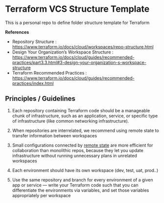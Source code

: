 # Terraform VCS Structure Template 

This is a personal repo to define folder structure template for Terraform 

**References**
- Repository Structure : <https://www.terraform.io/docs/cloud/workspaces/repo-structure.html>
- Design Your Organization’s Workspace Structure : https://www.terraform.io/docs/cloud/guides/recommended-practices/part3.3.html#3-design-your-organization-s-workspace-structure
- Terraform Recommended Practices : https://www.terraform.io/docs/cloud/guides/recommended-practices/index.html

## Principles / Guidelines

1. Each repository containing Terraform code should be a manageable chunk of infrastructure, such as an application, service, or specific type of infrastructure (like common networking infrastructure).

2. When repositories are interrelated, we recommend using remote state to transfer information between workspaces

3. Small configurations connected by  <a href="https://www.terraform.io/docs/providers/terraform/d/remote_state.html" target="_blank">remote state</a> are more efficient for collaboration than monolithic repos, because they let you update infrastructure without running unnecessary plans in unrelated workspaces

4. Each environment should have its own workspace (dev, test, uat, prod..)

5. Use the same repository and branch for every environment of a given app or service — write your Terraform code such that you can differentiate the environments via variables, and set those variables appropriately per workspace




